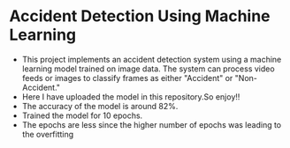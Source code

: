 # Accident Detection Using Machine Learning

 - This project implements an accident detection system using a machine learning model trained on image data. The system can process video feeds or images to classify frames as either "Accident" or "Non-Accident."
 - Here I have uploaded the model in this repository.So enjoy!!
 - The accuracy of the model is around 82%.
 - Trained the model for 10 epochs.
 - The epochs are less since the higher number of epochs was leading to the  overfitting